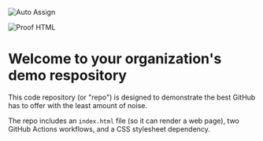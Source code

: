 ![Auto Assign](https://github.com/IESP9/demo-repository/actions/workflows/auto-assign.yml/badge.svg)

![Proof HTML](https://github.com/IESP9/demo-repository/actions/workflows/proof-html.yml/badge.svg)

# Welcome to your organization's demo respository
This code repository (or "repo") is designed to demonstrate the best GitHub has to offer with the least amount of noise.

The repo includes an `index.html` file (so it can render a web page), two GitHub Actions workflows, and a CSS stylesheet dependency.
